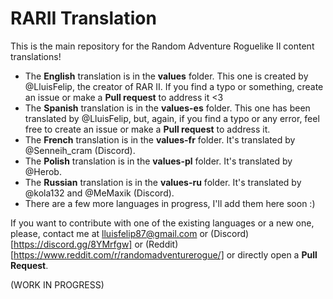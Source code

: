 # RARII Translation

This is the main repository for the Random Adventure Roguelike II content translations!

<ul>
  <li>The <b>English</b> translation is in the <b>values</b> folder. This one is created by @LluisFelip, the creator of RAR II. If you find a typo or something, create an issue or make a <b>Pull request</b> to address it <3</li>
  <li>The <b>Spanish</b> translation is in the <b>values-es</b> folder. This one has been translated by @LluisFelip, but, again, if you find a typo or any error, feel free to create an issue or make a <b>Pull request</b> to address it.</li>
  <li>The <b>French</b> translation is in the <b>values-fr</b> folder. It's translated by @Senneih_cram (Discord).</li>
  <li>The <b>Polish</b> translation is in the <b>values-pl</b> folder. It's translated by @Herob.</li>
    <li>The <b>Russian</b> translation is in the <b>values-ru</b> folder. It's translated by @kola132 and @MeMaxik (Discord).</li>
  <li>There are a few more languages in progress, I'll add them here soon :)</li>
</ul>

If you want to contribute with one of the existing languages or a new one, please, contact me at lluisfelip87@gmail.com or (Discord)[https://discord.gg/8YMrfgw] or (Reddit)[https://www.reddit.com/r/randomadventurerogue/] or directly open a **Pull Request**.


(WORK IN PROGRESS)
